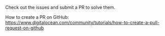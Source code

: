 Check out the issues and submit a PR to solve them.

How to create a PR on GitHub: https://www.digitalocean.com/community/tutorials/how-to-create-a-pull-request-on-github
